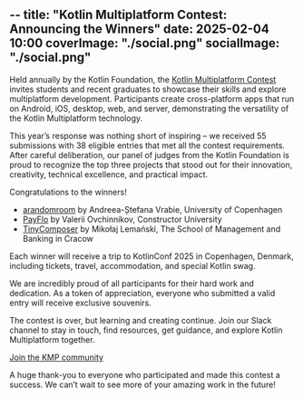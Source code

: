 --
title: "Kotlin Multiplatform Contest: Announcing the Winners"
date: 2025-02-04 10:00
coverImage: "./social.png"
socialImage: "./social.png"
---

Held annually by the Kotlin Foundation, the [Kotlin Multiplatform Contest](https://kotlinconf.com/contest/) invites students and recent graduates to showcase their skills and explore multiplatform development. Participants create cross-platform apps that run on Android, iOS, desktop, web, and server, demonstrating the versatility of the Kotlin Multiplatform technology.

This year’s response was nothing short of inspiring – we received 55 submissions with 38 eligible entries that met all the contest requirements. After careful deliberation, our panel of judges from the Kotlin Foundation is proud to recognize the top three projects that stood out for their innovation, creativity, technical excellence, and practical impact.

Congratulations to the winners\!

* [arandomroom](https://github.com/andreeabirdie/arandomroom) by Andreea-Ștefana Vrabie, University of Copenhagen  
* [PayFlo](https://github.com/Valerii3/PayFlo) by Valerii Ovchinnikov, Constructor University  
* [TinyComposer](https://github.com/lemcoder/TinyComposer) by Mikołaj Lemański, The School of Management and Banking in Cracow

Each winner will receive a trip to KotlinConf 2025 in Copenhagen, Denmark, including tickets, travel, accommodation, and special Kotlin swag. 

We are incredibly proud of all participants for their hard work and dedication. As a token of appreciation, everyone who submitted a valid entry will receive exclusive souvenirs.

The contest is over, but learning and creating continue. Join our Slack channel to stay in touch, find resources, get guidance, and explore Kotlin Multiplatform together.

[Join the KMP community](https://slack-chats.kotlinlang.org/c/kotlin-multiplatform-contest)

A huge thank-you to everyone who participated and made this contest a success. We can’t wait to see more of your amazing work in the future\!
